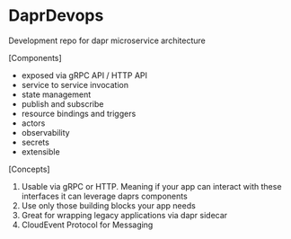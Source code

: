 # DaprDevops
Development repo for dapr microservice architecture

[Components]
- exposed via gRPC API / HTTP API
- service to service invocation
- state management
- publish and subscribe
- resource bindings and triggers
- actors
- observability
- secrets
- extensible

[Concepts]
1. Usable via gRPC or HTTP. Meaning if your app can interact with these interfaces it can leverage daprs components
2. Use only those building blocks your app needs
3. Great for wrapping legacy applications via dapr sidecar
4. CloudEvent Protocol for Messaging
